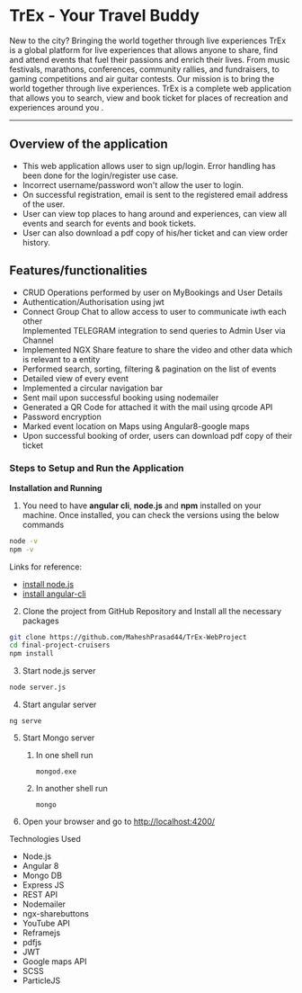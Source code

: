 <h1>TrEx - Your Travel Buddy</h1>

New to the city?
Bringing the world together through live experiences
TrEx is a global platform for live experiences that allows anyone to share, find and attend events that fuel their passions and enrich their lives.
From music festivals, marathons, conferences, community rallies, and fundraisers, to gaming competitions and air guitar contests. 
Our mission is to bring the world together through live experiences.
TrEx is a complete web application that allows you to search, view and book ticket for places of recreation and experiences around you .
<hr>
<h2>Overview of the application</h2>
<ul>
<li>This web application allows user to sign up/login. Error handling has been done for the login/register use case.</li>
<li>Incorrect username/password won't allow the user to login.</li>
<li>On successful registration, email is sent to the registered email address of the user.</li>
<li>User can view top places to hang around and experiences, can view all events and search for events and book tickets.</li>
<li>User can also download a pdf copy of his/her ticket and can view order history.</li>
</ul>

<h2>Features/functionalities</h2>
<ul>
<li>CRUD Operations performed by user on MyBookings and User Details</li>
<li>Authentication/Authorisation using jwt</li>
<li>Connect Group Chat to allow access to user to communicate iwth each other</li>
<ii>Implemented TELEGRAM integration to send queries to Admin User via Channel</li>
<li>Implemented NGX Share feature to share the video and other data which is relevant to a entity</li>
<li>Performed search, sorting, filtering & pagination on the list of events</li>
<li>Detailed view of every event</li>
<li>Implemented a circular navigation bar</li>
<li>Sent mail upon successful booking using nodemailer</li>
<li>Generated a QR Code for attached it with the mail using qrcode API</li>
<li>Password encryption</li>
<li>Marked event location on Maps using Angular8-google maps</li>
<li>Upon successful booking of order, users can download pdf copy of their ticket</li>
</ul>

<h3>Steps to Setup and Run the Application</h3>

<b>Installation and Running</b>
1. You need to have **angular cli**, **node.js** and **npm** installed on your machine. Once installed, you can check the versions using the below commands

```sh
node -v
npm -v
```
Links for reference:
* [install node.js](https://nodejs.org/en/download/)
* [install angular-cli](https://github.com/angular/angular-cli)

2. Clone the project from GitHub Repository and Install all the necessary packages
```sh
git clone https://github.com/MaheshPrasad44/TrEx-WebProject
cd final-project-cruisers
npm install
```
3. Start node.js server
```sh
node server.js
```

4. Start angular server
```
ng serve
```

5. Start Mongo server
    1. In one shell run
        ```
        mongod.exe
        ```
    2. In another shell run
        ```
        mongo
        ```

6. Open your browser and go to [http://localhost:4200/](http://localhost:4200/)

Technologies Used

* Node.js
* Angular 8
* Mongo DB
* Express JS
* REST API
* Nodemailer
* ngx-sharebuttons
* YouTube API
* Reframejs
* pdfjs
* JWT
* Google maps API
* SCSS
* ParticleJS

